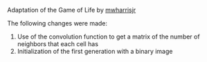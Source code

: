 Adaptation of the Game of Life by [mwharrisjr](https://github.com/mwharrisjr/Game-of-Life.git)

The following changes were made:
1. Use of the convolution function to get a matrix of the number of neighbors that each cell has
2. Initialization of the first generation with a binary image
